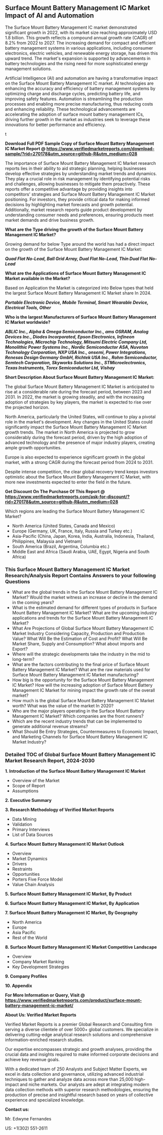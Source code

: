 <h2>Surface Mount Battery Management IC Market Impact of AI and Automation</h2><p>The Surface Mount Battery Management IC market demonstrated significant growth in 2022, with its market size reaching approximately USD 1.8 billion. This growth reflects a compound annual growth rate (CAGR) of 8.2% from 2022 to 2027. The increasing demand for compact and efficient battery management systems in various applications, including consumer electronics, electric vehicles, and renewable energy storage, has driven this upward trend. The market's expansion is supported by advancements in battery technologies and the rising need for more sophisticated energy management solutions.</p><p>Artificial Intelligence (AI) and automation are having a transformative impact on the Surface Mount Battery Management IC market. AI technologies are enhancing the accuracy and efficiency of battery management systems by optimizing charge and discharge cycles, predicting battery life, and improving safety features. Automation is streamlining the production processes and enabling more precise manufacturing, thus reducing costs and enhancing reliability. These technological advancements are accelerating the adoption of surface mount battery management ICs, driving further growth in the market as industries seek to leverage these innovations for better performance and efficiency.</p>t</p><p id="" class=""><strong>Download Full PDF Sample Copy of Surface Mount Battery Management IC Market Report @ <a href="https://www.verifiedmarketreports.com/download-sample/?rid=270178&utm_source=github-R&utm_medium=028" target="_blank">https://www.verifiedmarketreports.com/download-sample/?rid=270178&utm_source=github-R&utm_medium=028</a></strong></p><p>The importance of&nbsp;Surface Mount Battery Management IC Market research reports lies in their ability to aid strategic planning, helping businesses develop effective strategies by understanding market trends and dynamics. They play a crucial role in risk management by identifying potential risks and challenges, allowing businesses to mitigate them proactively. These reports offer a competitive advantage by providing insights into competitors' strategies and Surface Mount Battery Management IC Market positioning. For investors, they provide critical data for making informed decisions by highlighting market forecasts and growth potential. Additionally, market research reports guide product development by understanding consumer needs and preferences, ensuring products meet market demands and drive business growth.</p><p><strong>What are the&nbsp;Type driving the growth of the Surface Mount Battery Management IC Market?</strong></p><p id="" class="">Growing demand for below Type around the world has had a direct impact on the growth of the Surface Mount Battery Management IC Market:</p><em><strong>Quad Flat No-Lead, Ball Grid Array, Dual Flat No-Lead, Thin Dual Flat No-Lead</strong></em></p><strong>What are the&nbsp;Applications&nbsp;of Surface Mount Battery Management IC Market available in the Market?</strong></p><p id="" class="">Based on Application the Market is categorized into Below types that held the largest Surface Mount Battery Management IC Market share In 2024.</p><em><strong>Portable Electronic Device, Mobile Terminal, Smart Wearable Device, Electrical Tools, Other</strong></em></p><strong>Who is the largest Manufacturers of Surface Mount Battery Management IC Market worldwide?</strong></p><p><em><strong>ABLIC Inc., Alpha & Omega Semiconductor Inc., ams OSRAM, Analog Devices Inc., Diodes Incorporated, Epson Electronics, Infineon Technologies, Microchip Technology, Mitsumi Electric Company Ltd, Monolithic Power Systems Inc., Nordic Semiconductor ASA, Nuvoton Technology Corporation, NXP USA Inc., onsemi, Power Integrations, Renesas Design Germany GmbH, Richtek USA Inc., Rohm Semiconductor, Semtech Corporation, Skyworks Solutions Inc., STMicroelectronics, Texas Instruments, Torex Semiconductor Ltd, Vishay</strong></em></p><p id="" class=""><strong>Short Description About Surface Mount Battery Management IC Market:</strong></p><p>The global Surface Mount Battery Management IC Market is anticipated to rise at a considerable rate during the forecast period, between 2023 and 2031. In 2022, the market is growing steadily, and with the increasing adoption of strategies by key players, the market is expected to rise over the projected horizon.</p><p>North America, particularly the United States, will continue to play a pivotal role in the market's development. Any changes in the United States could significantly impact the Surface Mount Battery Management IC Market growth trends. The market in North America is projected to grow considerably during the forecast period, driven by the high adoption of advanced technology and the presence of major industry players, creating ample growth opportunities.</p><p>Europe is also expected to experience significant growth in the global market, with a strong CAGR during the forecast period from 2024 to 2031.</p><p>Despite intense competition, the clear global recovery trend keeps investors optimistic about the Surface Mount Battery Management IC Market, with more new investments expected to enter the field in the future.</p><p id="" class=""><strong>Get Discount On The Purchase Of This Report @ <a href="https://www.verifiedmarketreports.com/ask-for-discount/?rid=270178&utm_source=github-R&utm_medium=028" target="_blank">https://www.verifiedmarketreports.com/ask-for-discount/?rid=270178&utm_source=github-R&utm_medium=028</a></strong></p>Which regions are leading the Surface Mount Battery Management IC Market?</p><ul><li>North America (United States, Canada and Mexico)</li><li>Europe (Germany, UK, France, Italy, Russia and Turkey etc.)</li><li>Asia-Pacific (China, Japan, Korea, India, Australia, Indonesia, Thailand, Philippines, Malaysia and Vietnam)</li><li>South America (Brazil, Argentina, Columbia etc.)</li><li>Middle East and Africa (Saudi Arabia, UAE, Egypt, Nigeria and South Africa)</li></ul><h3 id="" class="">This Surface Mount Battery Management IC Market Research/Analysis Report Contains Answers to your following Questions</h3><ul><li>What are the global trends in the Surface Mount Battery Management IC Market? Would the market witness an increase or decline in the demand in the coming years?</li><li>What is the estimated demand for different types of products in Surface Mount Battery Management IC Market? What are the upcoming industry applications and trends for the Surface Mount Battery Management IC Market?</li><li>What Are Projections of Global Surface Mount Battery Management IC Market Industry Considering Capacity, Production and Production Value? What Will Be the Estimation of Cost and Profit? What Will Be Market Share, Supply and Consumption? What about imports and Export?</li><li>Where will the strategic developments take the industry in the mid to long-term?</li><li>What are the factors contributing to the final price of Surface Mount Battery Management IC Market? What are the raw materials used for Surface Mount Battery Management IC Market manufacturing?</li><li>How big is the opportunity for the Surface Mount Battery Management IC Market? How will the increasing adoption of Surface Mount Battery Management IC Market for mining impact the growth rate of the overall market?</li><li>How much is the global Surface Mount Battery Management IC Market worth? What was the value of the market In 2020?</li><li>Who are the major players operating in the Surface Mount Battery Management IC Market? Which companies are the front runners?</li><li>Which are the recent industry trends that can be implemented to generate additional revenue streams?</li><li>What Should Be Entry Strategies, Countermeasures to Economic Impact, and Marketing Channels for Surface Mount Battery Management IC Market Industry?</li></ul><h3 id="" class="">Detailed TOC of Global Surface Mount Battery Management IC Market Research Report, 2024-2030</h3><p id="" class=""><strong>1. Introduction of the Surface Mount Battery Management IC Market</strong></p><ul><li>Overview of the Market</li><li>Scope of Report</li><li>Assumptions</li></ul><p id="" class=""><strong>2. Executive Summary</strong></p><p id="" class=""><strong>3. Research Methodology of Verified Market Reports</strong></p><ul><li>Data Mining</li><li>Validation</li><li>Primary Interviews</li><li>List of Data Sources</li></ul><p id="" class=""><strong>4. Surface Mount Battery Management IC Market Outlook</strong></p><ul><li>Overview</li><li>Market Dynamics</li><li>Drivers</li><li>Restraints</li><li>Opportunities</li><li>Porters Five Force Model</li><li>Value Chain Analysis</li></ul><p id="" class=""><strong>5. Surface Mount Battery Management IC Market, By Product</strong></p><p id="" class=""><strong>6. Surface Mount Battery Management IC Market, By Application</strong></p><p id="" class=""><strong>7. Surface Mount Battery Management IC Market, By Geography</strong></p><ul><li>North America</li><li>Europe</li><li>Asia Pacific</li><li>Rest of the World</li></ul><p id="" class=""><strong>8. Surface Mount Battery Management IC Market Competitive Landscape</strong></p><ul><li>Overview</li><li>Company Market Ranking</li><li>Key Development Strategies</li></ul><p id="" class=""><strong>9. Company Profiles</strong></p><p id="" class=""><strong>10. Appendix</strong></p><p id="" class=""><strong>For More Information or Query, Visit @ <a href="https://www.verifiedmarketreports.com/product/surface-mount-battery-management-ic-market/" target="_blank">https://www.verifiedmarketreports.com/product/surface-mount-battery-management-ic-market/</a></strong></p><p id="" class=""><strong>About Us: Verified Market Reports</strong></p><p id="" class="">Verified Market Reports is a premier Global Research and Consulting firm serving a diverse clientele of over 5000+ global customers. We specialize in delivering cutting-edge analytical research solutions and comprehensive information-enriched research studies.</p><p id="" class="">Our expertise encompasses strategic and growth analyses, providing the crucial data and insights required to make informed corporate decisions and achieve key revenue goals.</p><p id="" class="">With a dedicated team of 250 Analysts and Subject Matter Experts, we excel in data collection and governance, utilizing advanced industrial techniques to gather and analyze data across more than 25,000 high-impact and niche markets. Our analysts are adept at integrating modern data collection methods with superior research methodologies, ensuring the production of precise and insightful research based on years of collective experience and specialized knowledge.</p><p id="" class=""><strong>Contact us:</strong></p><p id="" class="">Mr. Edwyne Fernandes</p><p id="" class="">US: +1(302) 551-2611</p>